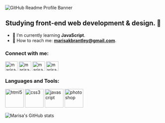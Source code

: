 ![GitHub Readme Profile Banner](https://user-images.githubusercontent.com/60168324/101110387-bc417780-358d-11eb-9a55-c0ca73828bc3.png)
<h2 align="center">Studying front-end web development & design.  🦄</h2>

- 🌱 I’m currently learning **JavaScript**.
- 📧 How to reach me: **marisakbrantley@gmail.com**.
<h3 align="left">Connect with me:</h3>
<p align="left">
<a href="https://codepen.io/marisab" target="blank"><img align="center" src="https://cdn.jsdelivr.net/npm/simple-icons@3.0.1/icons/codepen.svg" alt="marisab" height="30" width="40" /></a>
<a href="https://twitter.com/marisabrantley" target="blank"><img align="center" src="https://cdn.jsdelivr.net/npm/simple-icons@3.0.1/icons/twitter.svg" alt="marisabrantley" height="30" width="40" /></a>
<a href="https://fb.com/marisa.marlowbrantley" target="blank"><img align="center" src="https://cdn.jsdelivr.net/npm/simple-icons@3.0.1/icons/facebook.svg" alt="marisa.marlowbrantley" height="30" width="40" /></a>
<a href="https://instagram.com/marisab_oc" target="blank"><img align="center" src="https://cdn.jsdelivr.net/npm/simple-icons@3.0.1/icons/instagram.svg" alt="marisab_oc" height="30" width="40" /></a>
</p>

<h3 align="left">Languages and Tools:</h3>

<p align="left"> 
<img src="https://image.flaticon.com/icons/png/512/1/1840.png" alt="html5" width="60" height="60"/></a> 
<img src="https://image.flaticon.com/icons/png/512/2/2148.png" alt="css3" width="60" height="60"/></a>
<img src="https://iconape.com/wp-content/png_logo_vector/javascript.png" alt="javascript" width="60" height="60"/></a> 
<img src="https://image.flaticon.com/icons/png/512/1/1781.png" alt="photoshop" width="60" height="60"/></a> 
</p>

![Marisa's GitHub stats](https://github-readme-stats.vercel.app/api?username=marisabrantley&show_icons=true&theme=vue)
